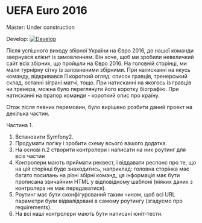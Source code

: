 UEFA Euro 2016
========

Master: Under construction

Develop: [![Develop](https://travis-ci.org/EvgenSalyakin/euro2016.svg?branch=dev)](https://travis-ci.org/EvgenSalyakin/euro2016)

Після успішного виходу збірної України на Євро 2016, до нашої команди звернувся клієнт із замовленням. Він хоче, щоб ми зробили 
невеличкий сайт всіх збірних, що пройшли на Євро 2016.
На головній сторінці, ми мали турнірну сітку із заповненими збірними. При натисканні на якусь команду, відкривався її короткий 
огляд: список гравців, тренерський склад, останні зіграні матчі, тощо. При натисканні на якогось із гравців чи тренера, можна 
було переглянути його коротку біографію. При натисканні на прапор команди - короткий опис про країну.

Отож після певних перемовин, було вирішено розбити даний проект на декілька частин.

Частина 1.

1. Встановити Symfony2.
2. Продумати логіку і зробити схему всього вашого додатка.
3. На основі п.2 створити контролери і написати на них роутинг для всіх частин
4. Контролери мають приймати реквест, і віддавати респонс про те, що на цій сторінці буде знаходитись, наприклад: головна сторінка 
має багато посилань на різні збірні команд, ця інформація має бути прописана звичайним HTML у відповідному шаблоні (ніяких даних з 
контролера не має передаватися).
5. Роутинг має бути сконфігурований таким чином, щоб всі URL параметри були відвалідовані в самому роутингу (згадуємо про 
requirements).
6. На всі наші контролери мають бути написані юніт-тести.
